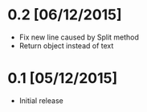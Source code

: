 # 0.2 [06/12/2015]
 - Fix new line caused by Split method
 - Return object instead of text

# 0.1 [05/12/2015]
 - Initial release

